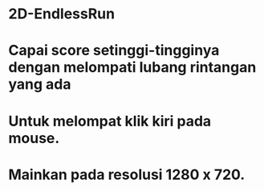 # 2D-EndlessRun
# Capai score setinggi-tingginya dengan melompati lubang rintangan yang ada
# Untuk melompat klik kiri pada mouse.
# Mainkan pada resolusi 1280 x 720.

